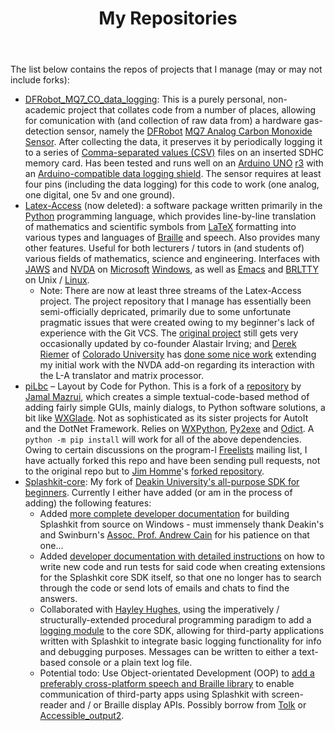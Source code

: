 ﻿---
layout: page
title: My Repositories
description: "My software projects and package repositories (or repos)"
permalink: /repos/
---

The list below contains the repos of projects that I manage (may or may not include forks):
* [DFRobot_MQ7_CO_data_logging](https://github.com/njsch/DFRobot_MQ7_CO_data_logging): This is a purely personal, non-academic project that collates code from a number of places, allowing for comunication with (and collection of raw data from) a hardware gas-detection sensor, namely the [DFRobot](https://www.dfrobot.com/) [MQ7 Analog Carbon Monoxide Sensor](https://core-electronics.com.au/analog-carbon-monoxide-sensor-mq7.html).  After collecting the data, it preserves it by periodically logging it to a series of [Comma-separated values (CSV)](https://www.csvreader.com/csv_format.php) files on an inserted SDHC memory card.  Has been tested and runs well on an [Arduino UNO](https://www.arduino.cc/en/Guide/ArduinoUno) [r3](https://store.arduino.cc/usa/arduino-uno-rev3) with an [Arduino-compatible data logging shield](https://www.jaycar.com.au/arduino-compatible-data-logging-shield/p/XC4536).  The sensor requires at least four pins (including the data logging) for this code to work (one analog, one digital, one 5v and one ground).
* [Latex-Access](https://github.com/njsch/latex-access) (now deleted): a software package written primarily in the [Python](https://www.python.org) programming language, which provides line-by-line translation of mathematics and scientific symbols from [LaTeX](https://www.latex-project.org/) formatting into various types and languages of [Braille](https://en.wikipedia.org/wiki/Braille) and speech.  Also provides many other features.  Useful for both lecturers / tutors in (and students of) various fields of mathematics, science and engineering.  Interfaces with [JAWS](https://www.freedomscientific.com/products/software/jaws/) and [NVDA](https://www.nvaccess.org/) on [Microsoft](https://www.microsoft.com/) [Windows](https://www.microsoft.com/windows/), as well as [Emacs](https://www.gnu.org/software/emacs/) and [BRLTTY](http://mielke.cc/brltty/) on Unix / [Linux](https://www.linuxfoundation.org/).
  * Note: There are now at least three streams of the Latex-Access project.  The project repository that I manage has essentially been semi-officially depricated, primarily due to some unfortunate pragmatic issues that were created owing to my beginner's lack of experience with the Git VCS.  The [original project](http://latex-access.sourceforge.net) still gets very occasionally updated by co-founder Alastair Irving; and [Derek Riemer](https://derekriemer.com/) of [Colorado University](https://www.colorado.edu/) has [done some nice work](https://github.com/derekriemer/latex-access-matrix) extending my initial work with the NVDA add-on regarding its interaction with the L-A translator and matrix processor.
* [piLbc](https://github.com/njsch/pyLbc/) &ndash; Layout by Code for Python.  This is a fork of a [repository](https://github.com/jamalmazrui/pyLbc/) by [Jamal Mazrui](http://www.empowermentzone.com/), which creates a simple textual-code-based method of adding fairly simple GUIs, mainly dialogs, to Python software solutions, a bit like [WXGlade](http://wxglade.sourceforge.net/).  Not as sophisticated as its sister projects for AutoIt and the DotNet Framework.  Relies on [WXPython](https://wxpython.org/), [Py2exe](http://py2exe.org/) and [Odict](https://pypi.org/project/odict/).  A ```python -m pip install``` will work for all of the above dependencies.  Owing to certain discussions on the program-l [Freelists](https://www.freelists.org/) mailing list, I have actually forked this repo and have been sending pull requests, not to the original repo but to [Jim Homme](https://www.jimhomme.com/)'s [forked repository](https://github.com/jhomme/pyLbc).
* [Splashkit-core](https://github.com/njsch/splashkit-core): My fork of [Deakin University's all-purpose SDK for beginners](https://www.splashkit.io/).  Currently I either have added (or am in the process of adding) the following features:
  - Added [more complete developer documentation](https://github.com/splashkit/splashkit-core/pull/121) for building Splashkit from source on Windows - must immensely thank Deakin's and Swinburn's [Assoc. Prof. Andrew Cain](https://www.deakin.edu.au/about-deakin/people/andrew-cain) for his patience on that one...
  - Added [developer documentation with detailed instructions](https://github.com/splashkit/splashkit-core/pull/137) on how to write new code and run tests for said code when creating extensions for the Splashkit core SDK itself, so that one no longer has to search through the code or send lots of emails and chats to find the answers.
  - Collaborated with [Hayley Hughes](https://blog.foxes.systems/about/), using the imperatively / structurally-extended procedural programming paradigm to add a [logging module](https://github.com/njsch/splashkit-core/tree/logging) to the core SDK, allowing for third-party applications written with Splashkit to integrate basic logging functionality for info and debugging purposes.  Messages can be written to either a text-based console or a plain text log file.
  - Potential todo: Use Object-orientated Development (OOP) to [add a preferably cross-platform speech and Braille library](https://github.com/splashkit/splashkit-core/issues/113) to enable communication of third-party apps using Splashkit with screen-reader and / or Braille display APIs.  Possibly borrow from [Tolk](https://github.com/dkager/tolk) or [Accessible_output2](https://github.com/ctoth/accessible_output2).
